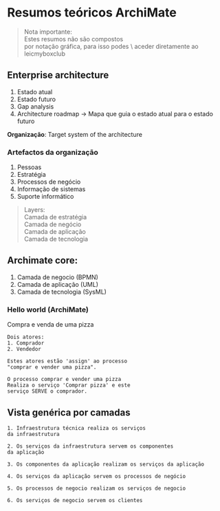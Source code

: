 # Resumos teóricos ArchiMate

> Nota importante: \
> Estes resumos não são compostos \
> por notação gráfica, para isso podes \ 
> aceder diretamente ao leicmyboxclub

## Enterprise architecture

1. Estado atual 
2. Estado futuro 
3. Gap analysis 
4. Architecture roadmap -> Mapa que guia o estado atual para o estado futuro 

**Organização**: Target system of the architecture

### Artefactos da organização

1. Pessoas
2. Estratégia
3. Processos de negócio
4. Informação de sistemas
5. Suporte informático

> Layers: \
> Camada de estratégia \
> Camada de negócio \
> Camada de aplicação \
> Camada de tecnologia

## Archimate core: 
1. Camada de negocio (BPMN)
2. Camada de aplicação (UML)
3. Camada de tecnologia (SysML)

### Hello world (ArchiMate)

Compra e venda de uma pizza

```
Dois atores:
1. Comprador
2. Vendedor

Estes atores estão 'assign' ao processo 
"comprar e vender uma pizza".

O processo comprar e vender uma pizza 
Realiza o serviço 'Comprar pizza' e este 
serviço SERVE o comprador.
```

## Vista genérica por camadas 

```
1. Infraestrutura técnica realiza os serviços 
da infraestrutura

2. Os serviços da infraestrutura servem os componentes
da aplicação

3. Os componentes da aplicação realizam os serviços da aplicação

4. Os serviços da aplicação servem os processos de negócio

5. Os processos de negocio realizam os serviços de negocio 

6. Os serviços de negocio servem os clientes
```





